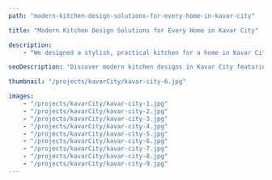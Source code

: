 ```yaml
---
path: "modern-kitchen-design-solutions-for-every-home-in-kavar-city"

title: "Modern Kitchen Design Solutions for Every Home in Kavar City"

description:
    - "We designed a stylish, practical kitchen for a home in Kavar City, perfectly suited to the homeowner's lifestyle and local tastes. The layout made the most of the available space, ensuring everything was easy to access while maintaining a clean, open feel. Trendy finishes added a modern touch, creating a kitchen that was both eye-catching and functional. Every detail was thoughtfully planned to make the space warm and welcoming, turning it into the true heart of the home."

seoDescription: "Discover modern kitchen designs in Kavar City featuring space-saving layouts, trendy finishes & custom solutions. Transform your kitchen with our expert designers. Create a functional & stylish space perfectly suited to your lifestyle & local tastes."

thumbnail: "/projects/kavarCity/kavar-city-6.jpg"

images:
    - "/projects/kavarCity/kavar-city-1.jpg"
    - "/projects/kavarCity/kavar-city-2.jpg"
    - "/projects/kavarCity/kavar-city-3.jpg"
    - "/projects/kavarCity/kavar-city-4.jpg"
    - "/projects/kavarCity/kavar-city-5.jpg"
    - "/projects/kavarCity/kavar-city-6.jpg"
    - "/projects/kavarCity/kavar-city-7.jpg"
    - "/projects/kavarCity/kavar-city-8.jpg"
    - "/projects/kavarCity/kavar-city-9.jpg"
---
```

